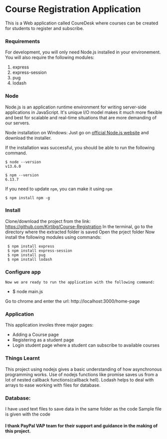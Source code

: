 # Course Registration Application

This is a Web application called CoureDesk where courses can be created for students to register and subscribe. 

### Requirements

For development, you will only need Node.js installed in your environement. You will also require the following modules:
1. express
2. express-session
3. pug
4. lodash 

### Node
Node.js is an application runtime environment for writing server-side applications in JavaScript. It's unique I/O model makes it much more flexible and best for scalable and real-time situations that are more demanding of our servers.

 Node installation on Windows:
  Just go on [official Node.js website](https://nodejs.org/) and download the installer.


If the installation was successful, you should be able to run the following command.

    $ node --version
    v13.6.0

    $ npm --version
    6.13.7

If you need to update `npm`, you can make it using `npm`

    $ npm install npm -g


### Install

   Clone/download the project from the link: https://github.com/Kirtibg/Course-Registration
   In the terminal, go to the directory where the extracted folder is saved
   Open the prject folder 
   Now install the following modules using commands:
   
     $ npm install express
     $ npm install express-session
     $ npm install pug
     $ npm install lodash 





### Configure app

    Now we are ready to run the application with the following command:
-
    $ node main.js
 
Go to chrome and enter the url: http://localhost:3000/home-page



### Application
This application involes three major pages:
   - Adding a Course page
   - Registering as a student page
   - Login student page where a student can subscribe to available courses
    
### Things Learnt
This project using nodejs gives a basic understanding of how asynchronous programming works.
Use of nodejs functions like promise saves us from a lot of nested callback functions(callback hell).
Lodash helps to deal with arrays to ease working with files for database.


    
### Database:
   I have used text files to save data in the same folder as the code
   Sample file is given with the code
   
#### I thank PayPal VAP team for their support and guidance in the making of this project.

